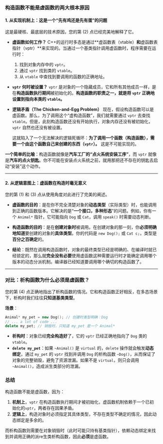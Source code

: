 
### 构造函数不能是虚函数的两大根本原因

#### 1\. 从实现机制上：这是一个“先有鸡还是先有蛋”的问题

这是最硬核、最底层的技术原因，您的第 (2) 点已经完美地解释了它。

  * **虚函数如何工作？**
    C++的运行时多态是通过\*\*虚函数表（vtable）**和**虚函数表指针（vptr）\*\*来实现的。当通过一个基类指针调用虚函数时，程序需要在运行时：

    1.  找到对象内存中的 `vptr`。
    2.  通过 `vptr` 找到类的 `vtable`。
    3.  从 `vtable` 中查找到要调用的函数的正确地址。

  * **`vptr` 何时被设置？**
    `vptr` 是对象的一个隐藏成员，它和所有其他成员一样，是在**构造函数执行期间**被初始化的。**构造函数的职责之一，就是将 `vptr` 正确地设置到指向本类的 `vtable`。**

  * **逻辑矛盾（The Chicken-and-Egg Problem）**
    现在，假设构造函数可以是虚函数。那么，为了调用这个“虚构造函数”，我们就需要通过 `vptr` 去查找 `vtable`。但是，此刻构造函数还没有开始执行，对象内存还没有被初始化，`vptr` 自然也还没有被设置。

    这就陷入了一个无法解决的逻辑死循环：**为了调用一个函数（构造函数），需要一个由这个函数自己来创建的东西（`vptr`）。** 这是不可能实现的。

**一个简单的比喻**：构造函数就像是**汽车工厂的“点火系统安装工序”**，而 `vptr` 就像是**汽车的点火钥匙**。你不可能在安装点火系统之前，就用那把还不存在的钥匙去启动“安装”这个动作。

-----

#### 2\. 从逻辑意图上：虚函数在构造时毫无意义

您的第 (1) 和 (3) 点从使用角度对此进行了完美的阐述。

  * **虚函数的目的**：是在你不完全清楚对象的**动态类型**（实际类型）时，也能调用到正确的函数版本。它解决的是“**一个接口，多种形态**”的问题。例如，你有一个 `Animal*` 指针，它可能指向 `Dog` 或 `Cat`，调用 `speak()` 时需要动态判断。

  * **构造函数的目的**：是在**创建对象时**被调用。在创建对象的那一刻，你**必须明确地知道**要创建的对象的**具体类型**。你的代码是 `new Dog();` 或 `Cat c;`，类型是**百分之百确定**的。

  * **结论**：既然在调用构造函数时，对象的最终类型已经是明确的、在编译时就已经锁定的，那么就**完全没有必要**使用虚函数这种需要运行时才能确定调用哪个版本的动态分派机制。编译器已经知道要调用哪个确切的构造函数了。

-----

### 对比：析构函数为什么必须是虚函数？

您的第 (4) 点正确地指出了析构函数的情况。它和构造函数正好相反，在多态场景下，析构时我们往往**只知道基类类型**。

**场景**：

```cpp
Animal* my_pet = new Dog(); // 创建时类型明确：Dog
// ... a lot of code ...
delete my_pet; // 销毁时，只知道 my_pet 是一个 Animal*
```

  * **析构时**：对象已经**完全构造好**了，它的 `vptr` 已经正确地指向了 `Dog` 类的 `vtable`。
  * **`delete my_pet`**：如果 `~Animal()` 是 `virtual` 的，`delete` 操作就会触发**动态绑定**，通过 `my_pet` 的 `vptr` 找到并调用 `Dog` 的析构函数 `~Dog()`，从而保证了对象的完整销毁，避免了资源泄漏。如果不是 `virtual`，则只会调用 `~Animal()`，造成派生类部分的泄漏。

### 总结

构造函数不能是虚函数，因为：

1.  **机制上**，`vptr` 在构造函数执行期间才被初始化，虚函数机制依赖于一个已初始化的`vptr`，两者存在因果矛盾。
2.  **逻辑上**，构造对象时必须指定其具体类型，不存在类型不确定的情况，因此动态绑定是多余的。

而析构函数则需要在对象销毁时（此时可能只持有基类指针），依赖动态绑定来找到并调用正确的派re生类析构函数，因此**必须**是虚函数。